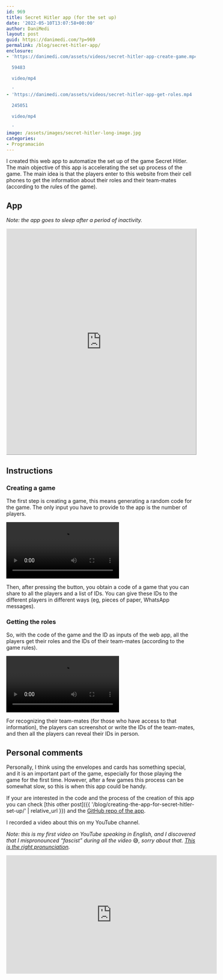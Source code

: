 ```yaml
---
id: 969
title: Secret Hitler app (for the set up)
date: '2022-05-10T13:07:58+00:00'
author: DaniMedi
layout: post
guid: https://danimedi.com/?p=969
permalink: /blog/secret-hitler-app/
enclosure:
- 'https://danimedi.com/assets/videos/secret-hitler-app-create-game.mp4

  59483

  video/mp4

  '
- 'https://danimedi.com/assets/videos/secret-hitler-app-get-roles.mp4

  245051

  video/mp4

  '
image: /assets/images/secret-hitler-long-image.jpg
categories:
- Programación
---
```


I created this web app to automatize the set up of the game Secret Hitler. The main objective of this app is accelerating the set up process of the game. The main idea is that the players enter to this website from their cell phones to get the information about their roles and their team-mates (according to the rules of the game).

## App

*Note: the app goes to sleep after a period of inactivity.*

<iframe frameborder="0" src="https://danimedi.shinyapps.io/secret_hitler_game/" style="border: 1px outset; width: 100%; height: 600px"></iframe>

## Instructions

### Creating a game

The first step is creating a game, this means generating a random code for the game. The only input you have to provide to the app is the number of players.

<video controls>
  <source src="/assets/videos/secret-hitler-app-create-game.mp4" type="video/mp4">
</video>

Then, after pressing the button, you obtain a code of a game that you can share to all the players and a list of IDs. You can give these IDs to the different players in different ways (eg, pieces of paper, WhatsApp messages).

### Getting the roles

So, with the code of the game and the ID as inputs of the web app, all the players get their roles and the IDs of their team-mates (according to the game rules).

<video controls>
  <source src="/assets/videos/secret-hitler-app-get-roles.mp4" type="video/mp4">
</video>

For recognizing their team-mates (for those who have access to that information), the players can screenshot or write the IDs of the team-mates, and then all the players can reveal their IDs in person.

## Personal comments

Personally, I think using the envelopes and cards has something special, and it is an important part of the game, especially for those playing the game for the first time. However, after a few games this process can be somewhat slow, so this is when this app could be handy.

If your are interested in the code and the process of the creation of this app you can check [this other post]({{ '/blog/creating-the-app-for-secret-hitler-set-up/' | relative_url }}) and the [GitHub repo of the app](https://github.com/danimedi/secret_hitler_game).

I recorded a video about this on my YouTube channel.

*Note: this is my first video on YouTube speaking in English, and I discovered that I mispronounced “fascist” during all the video* 😅*, sorry about that. [This is the right pronunciation](https://dictionary.cambridge.org/pronunciation/english/fascist).*

<iframe width="560" height="315" src="https://www.youtube.com/embed/ovJ35YKiGQE?si=Xgz_qQKsfnSVoGPu" title="YouTube video player" frameborder="0" allow="accelerometer; autoplay; clipboard-write; encrypted-media; gyroscope; picture-in-picture; web-share" referrerpolicy="strict-origin-when-cross-origin" allowfullscreen></iframe>
